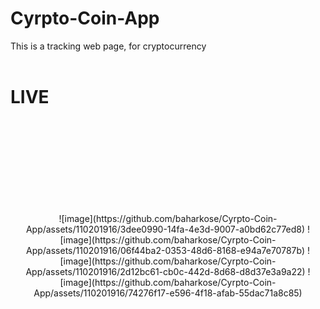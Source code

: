 # Cyrpto-Coin-App
This is a tracking web page,  for cryptocurrency 
<br><br>
<p align="center"><h1> LIVE </h1></p>

<br><br><br><br><br><br><br><br>
<p align="center">
![image](https://github.com/baharkose/Cyrpto-Coin-App/assets/110201916/3dee0990-14fa-4e3d-9007-a0bd62c77ed8)
![image](https://github.com/baharkose/Cyrpto-Coin-App/assets/110201916/06f44ba2-0353-48d6-8168-e94a7e70787b)
![image](https://github.com/baharkose/Cyrpto-Coin-App/assets/110201916/2d12bc61-cb0c-442d-8d68-d8d37e3a9a22)
![image](https://github.com/baharkose/Cyrpto-Coin-App/assets/110201916/74276f17-e596-4f18-afab-55dac71a8c85)
</p>



